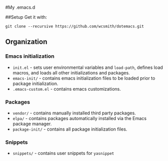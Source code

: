 #My .emacs.d

##Setup
Get it with:

    git clone --recursive https://github.com/wcsmith/dotemacs.git


## Organization

### Emacs initialization
- `init.el` - sets user environmental variables and `load-path`, defines load
  macros, and loads all other initializations and packages.
- `emacs-init/` - contains emacs initialization files to be loaded prior to
  package initialization.
- `.emacs-custom.el` - contains emacs customizations.
  
### Packages
- `vendor/` - contains manually installed third party packages.
- `elpa/` - contains packages automatically installed via the Emacs package
  manager.
- `package-init/` - contains all package initialization files.

### Snippets
- `snippets/` - contains user snippets for `yasnippet`
